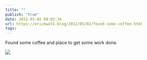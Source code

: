 ```yaml
---
title: ""
publish: "true"
date: 2012-05-02 08:02:34
url: https://ericmwalk.blog/2012/05/02/found-some-coffee.html
tags: 
---
```


Found some coffee and place to get some work done.

![](https://ericmwalk.blog/uploads/2022/4775a43a37.jpg)